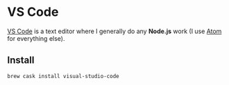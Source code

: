 # VS Code

[VS Code](https://code.visualstudio.com/) is a text editor where I generally do any **Node.js** work (I use [Atom](https://atom.io/) for everything else).

## Install

```bash
brew cask install visual-studio-code
```
